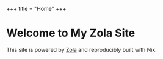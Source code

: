 +++
title = "Home"
+++

# Welcome to My Zola Site

This site is powered by [Zola](https://www.getzola.org/) and reproducibly built with Nix.
